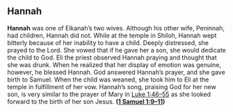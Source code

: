 
## Hannah

**Hannah** was one of Elkanah’s two wives. Although his other wife, Peninnah, had children, Hannah did not. While at the temple in Shiloh, Hannah wept bitterly because of her inability to have a child. Deeply distressed, she prayed to the Lord. She vowed that if he gave her a son, she would dedicate the child to God. Eli the priest observed Hannah praying and thought that she was drunk. When he realized that her display of emotion was genuine, however, he blessed Hannah. God answered Hannah’s prayer, and she gave birth to Samuel. When the child was weaned, she took him to Eli at the temple in fulfillment of her vow. Hannah’s song, praising God for her new son, is very similar to the prayer of Mary in [Luke 1:46–55](https://www.esv.org/Luke+1%3A46%E2%80%9355/) as she looked forward to the birth of her son Jesus. **([1 Samuel 1:9–11](https://www.esv.org/1+Samuel+1%3A9%E2%80%9311/))**

